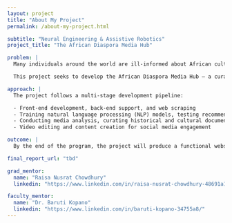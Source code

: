 ```yaml
---
layout: project
title: "About My Project"
permalink: /about-my-project.html

subtitle: "Neural Engineering & Assistive Robotics"
project_title: "The African Diaspora Media Hub"

problem: |
  Many individuals around the world are ill-informed about African culture. There are significant informational gaps and underrepresented narratives that remain unheard, with limited cross-cultural connections among people of African descent globally.

  This project seeks to develop the African Diaspora Media Hub — a curated digital platform designed to aggregate, centralize, and share news, cultural insights, and historical context related to the global African diaspora.

approach: |
  The project follows a multi-stage development pipeline:

  - Front-end development, back-end support, and web scraping
  - Training natural language processing (NLP) models, testing recommendation systems, and analyzing user data
  - Conducting media analysis, curating historical and cultural documentation, and implementing fact-checking workflows
  - Video editing and content creation for social media engagement

outcome: |
  By the end of the program, the project will produce a functional website with integrated APIs and interactive features. Visitors will be able to explore news, stories, and cultural content relevant to the African diaspora, fostering greater global understanding and connection.

final_report_url: "tbd"

grad_mentor:
  name: "Raisa Nusrat Chowdhury"
  linkedin: "https://www.linkedin.com/in/raisa-nusrat-chowdhury-48691a1a5/"

faculty_mentor:
  name: "Dr. Baruti Kopano"
  linkedin: "https://www.linkedin.com/in/baruti-kopano-34755a8/"
---
```

